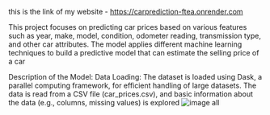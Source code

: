 this is the link of my website - https://carprediction-ftea.onrender.com


This project focuses on predicting car prices based on various features such as year, make, model, condition, odometer reading, transmission type, and other car attributes. The model applies different machine learning techniques to build a predictive model that can estimate the selling price of a car

Description of the Model:
Data Loading: The dataset is loaded using Dask, a parallel computing framework, for efficient handling of large datasets. The data is read from a CSV file (car_prices.csv), and basic information about the data (e.g., columns, missing values) is explored
![image all](https://www.google.com/url?sa=i&url=https%3A%2F%2Fwww.marutisuzuki.com%2Fprice-list%2Fswift-price&psig=AOvVaw2Pu0KfrhGpFDwRmdGDS70G&ust=1736441068070000&source=images&cd=vfe&opi=89978449&ved=0CBQQjRxqFwoTCMiX-5rJ5ooDFQAAAAAdAAAAABAE)
